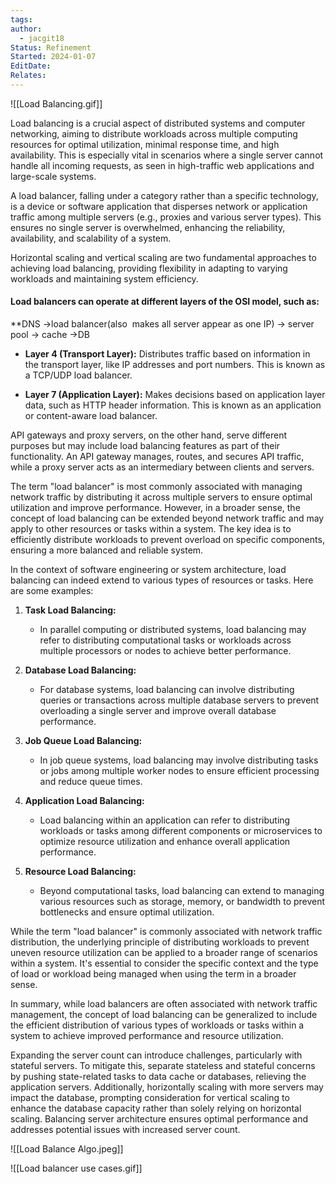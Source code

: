 ```yaml
---
tags: 
author:
  - jacgit18
Status: Refinement
Started: 2024-01-07
EditDate: 
Relates:
---
```

![[Load Balancing.gif]]

Load balancing is a crucial aspect of distributed systems and computer networking, aiming to distribute workloads across multiple computing resources for optimal utilization, minimal response time, and high availability. This is especially vital in scenarios where a single server cannot handle all incoming requests, as seen in high-traffic web applications and large-scale systems.

A load balancer, falling under a category rather than a specific technology, is a device or software application that disperses network or application traffic among multiple servers (e.g., proxies and various server types). This ensures no single server is overwhelmed, enhancing the reliability, availability, and scalability of a system.

Horizontal scaling and vertical scaling are two fundamental approaches to achieving load balancing, providing flexibility in adapting to varying workloads and maintaining system efficiency.


 #### Load balancers can operate at different layers of the OSI model, such as:  
  **DNS ->load balancer(also  makes all server appear as one IP) -> server pool -> cache ->DB 
  
- **Layer 4 (Transport Layer):** Distributes traffic based on information in the transport layer, like IP addresses and port numbers. This is known as a TCP/UDP load balancer.  
  
- **Layer 7 (Application Layer):** Makes decisions based on application layer data, such as HTTP header information. This is known as an application or content-aware load balancer.  
  
API gateways and proxy servers, on the other hand, serve different purposes but may include load balancing features as part of their functionality. An API gateway manages, routes, and secures API traffic, while a proxy server acts as an intermediary between clients and servers.  

The term "load balancer" is most commonly associated with managing network traffic by distributing it across multiple servers to ensure optimal utilization and improve performance. However, in a broader sense, the concept of load balancing can be extended beyond network traffic and may apply to other resources or tasks within a system. The key idea is to efficiently distribute workloads to prevent overload on specific components, ensuring a more balanced and reliable system.

In the context of software engineering or system architecture, load balancing can indeed extend to various types of resources or tasks. Here are some examples:

1. **Task Load Balancing:**
   - In parallel computing or distributed systems, load balancing may refer to distributing computational tasks or workloads across multiple processors or nodes to achieve better performance.

2. **Database Load Balancing:**
   - For database systems, load balancing can involve distributing queries or transactions across multiple database servers to prevent overloading a single server and improve overall database performance.

3. **Job Queue Load Balancing:**
   - In job queue systems, load balancing may involve distributing tasks or jobs among multiple worker nodes to ensure efficient processing and reduce queue times.

4. **Application Load Balancing:**
   - Load balancing within an application can refer to distributing workloads or tasks among different components or microservices to optimize resource utilization and enhance overall application performance.

5. **Resource Load Balancing:**
   - Beyond computational tasks, load balancing can extend to managing various resources such as storage, memory, or bandwidth to prevent bottlenecks and ensure optimal utilization.

While the term "load balancer" is commonly associated with network traffic distribution, the underlying principle of distributing workloads to prevent uneven resource utilization can be applied to a broader range of scenarios within a system. It's essential to consider the specific context and the type of load or workload being managed when using the term in a broader sense.

In summary, while load balancers are often associated with network traffic management, the concept of load balancing can be generalized to include the efficient distribution of various types of workloads or tasks within a system to achieve improved performance and resource utilization.



Expanding the server count can introduce challenges, particularly with stateful servers. To mitigate this, separate stateless and stateful concerns by pushing state-related tasks to data cache or databases, relieving the application servers. Additionally, horizontally scaling with more servers may impact the database, prompting consideration for vertical scaling to enhance the database capacity rather than solely relying on horizontal scaling. Balancing server architecture ensures optimal performance and addresses potential issues with increased server count.

![[Load Balance Algo.jpeg]]


![[Load balancer use cases.gif]]